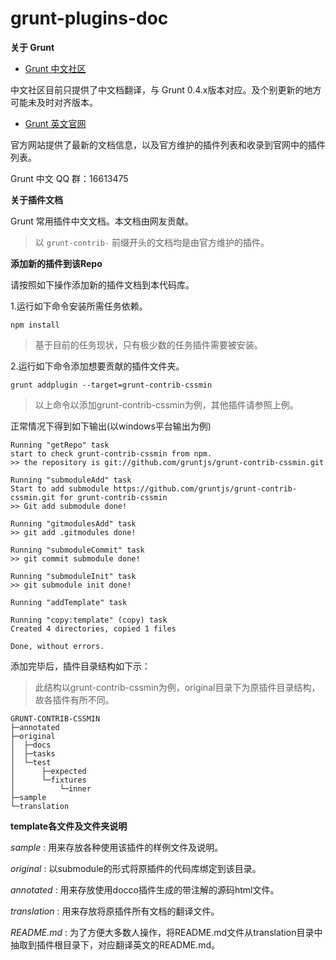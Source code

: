 grunt-plugins-doc
=================

**关于 Grunt**

- [Grunt 中文社区](http://gruntjs.com/)

中文社区目前只提供了中文档翻译，与 Grunt 0.4.x版本对应。及个别更新的地方可能未及时对齐版本。

- [Grunt 英文官网](http://gruntjs.com/)

官方网站提供了最新的文档信息，以及官方维护的插件列表和收录到官网中的插件列表。

Grunt 中文 QQ 群：16613475

**关于插件文档**

Grunt 常用插件中文文档。本文档由网友贡献。

> 以 `grunt-contrib-` 前缀开头的文档均是由官方维护的插件。

**添加新的插件到该Repo**

请按照如下操作添加新的插件文档到本代码库。

1.运行如下命令安装所需任务依赖。

```
npm install
```

> 基于目前的任务现状，只有极少数的任务插件需要被安装。

2.运行如下命令添加想要贡献的插件文件夹。

```
grunt addplugin --target=grunt-contrib-cssmin
```

> 以上命令以添加grunt-contrib-cssmin为例，其他插件请参照上例。

正常情况下得到如下输出(以windows平台输出为例)

```
Running "getRepo" task
start to check grunt-contrib-cssmin from npm.
>> the repository is git://github.com/gruntjs/grunt-contrib-cssmin.git

Running "submoduleAdd" task
Start to add submodule https://github.com/gruntjs/grunt-contrib-cssmin.git for grunt-contrib-cssmin
>> Git add submodule done!

Running "gitmodulesAdd" task
>> git add .gitmodules done!

Running "submoduleCommit" task
>> git commit submodule done!

Running "submoduleInit" task
>> git submodule init done!

Running "addTemplate" task

Running "copy:template" (copy) task
Created 4 directories, copied 1 files

Done, without errors.

```

添加完毕后，插件目录结构如下示：

> 此结构以grunt-contrib-cssmin为例，original目录下为原插件目录结构，故各插件有所不同。

```
GRUNT-CONTRIB-CSSMIN
├─annotated
├─original
│  ├─docs
│  ├─tasks
│  └─test
│      ├─expected
│      └─fixtures
│          └─inner
├─sample
└─translation

```

**template各文件及文件夹说明**

_sample_ : 用来存放各种使用该插件的样例文件及说明。

_original_ : 以submodule的形式将原插件的代码库绑定到该目录。

_annotated_ : 用来存放使用docco插件生成的带注解的源码html文件。

_translation_ : 用来存放将原插件所有文档的翻译文件。

_README.md_ : 为了方便大多数人操作，将README.md文件从translation目录中抽取到插件根目录下，对应翻译英文的README.md。


